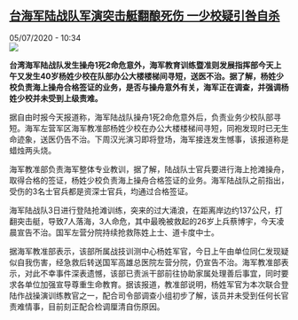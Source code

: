 <!--1593942979000-->
[台海军陆战队军演突击艇翻酿死伤 一少校疑引咎自杀](http://www.rfi.fr//cn/%E4%BA%9A%E6%B4%B2/20200705-%E5%8F%B0%E6%B5%B7%E5%86%9B%E9%99%86%E6%88%98%E9%98%9F%E5%86%9B%E6%BC%94%E7%AA%81%E5%87%BB%E8%89%87%E7%BF%BB%E9%85%BF%E6%AD%BB%E4%BC%A4-%E4%B8%80%E5%B0%91%E6%A0%A1%E7%96%91%E5%BC%95%E5%92%8E%E8%87%AA%E6%9D%80)
------

<div>05/07/2020 - 10:34</div><img src="https://s.rfi.fr/media/display/4db8080c-be9a-11ea-880f-005056a964fe/w:310/p:16x9/thl.png"><p><strong>台湾海军陆战队发生操舟1死2命危意外，海军教育训练暨准则发展指挥部今天上午又发生40岁杨姓少校在队部办公大楼楼梯间寻短，送医不治。据了解，杨姓少校负责海上操舟合格签证的业务，是否与操舟意外有关，海军正在调查，并强调杨姓少校并未受到上级责难。</strong></p><div class="t-content__body u-clearfix"><div class="m-interstitial"></div><p>据自由时报今天报道称，海军陆战队操舟1死2命危意外后，负责业务少校队部寻短。海军左营军区海军教准部杨姓少校在办公大楼楼梯间寻短，同袍发现时已无生命迹象，送医仍告不治。下周汉光演习即将登场，海军接连发生憾事，该报道称是蜡烛两头烧。</p><p>海军教准部负责海军整体专业教训，据了解，陆战队士官兵要进行海上抢滩操舟，取得合格的签证，杨姓少校负责海上操舟合格签证的业务。海军陆战队之前指出，受伤的3名士官兵都是资深士官兵，均通过合格签证。</p><p>海军陆战队3日进行登陆抢滩训练，突来的过大涌浪，在距离岸边约137公尺，打翻突击艇，导致7人落海，3人命危，其中最晚被救起的26岁上兵蔡博宇，今天凌晨宣告不治。国军左营分院持续抢救陈姓上士、道卡度中士。</p><p>据海军教准部表示，该部所属战技训测中心杨姓军官，今日上午由单位同仁发现疑似自我伤害，经急救后转送国军高雄总医院左营分院，仍宣告不治。海军教准部表示，对此不幸事件深表遗憾，该部已责派干部前往协助家属处理善后事宜，同时要求各单位加强宣导尊重生命教育。据该报道，教准部说明，杨姓军官为本次联合登陆作战操演训练教官之一，配合司令部调查小组初步了解，该员并未受到任何长官责难情事，目前刻正配合检调厘清自伤原因。</p><div class="o-self-promo o-self-promo--nl o-self-promo--hidden" data-selfpromo-newsletter></div><div class="o-self-promo o-self-promo--app o-self-promo--hidden" data-selfpromo-app></div></div>
